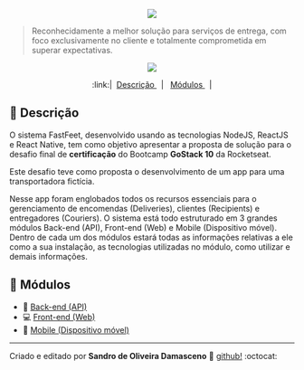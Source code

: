 <p align="center">
  <img src="https://i.imgur.com/b9HrmqJ.png">
</p>

> Reconhecidamente a melhor solução para serviços de entrega, com foco exclusivamente no cliente e totalmente comprometida em superar expectativas.

<p align="center">
  <img src="https://img.shields.io/badge/Version-0.1-blueviolet?style=plastic">
</p>

<p align="center">
:link:| &nbsp;<a href="#page_with_curl-Descrição">Descrição </a> &nbsp;  | &nbsp; <a href="#file_folder-Módulos">Módulos </a> &nbsp; |
</p>

## :page_with_curl: Descrição

O sistema FastFeet, desenvolvido usando as tecnologias NodeJS, ReactJS e React Native, tem como objetivo apresentar a proposta de solução para o desafio final de **certificação** do Bootcamp **GoStack 10** da Rocketseat.

Este desafio teve como proposta o desenvolvimento de um app para uma transportadora fictícia.

Nesse app foram englobados todos os recursos essenciais para o gerenciamento de encomendas (Deliveries), clientes (Recipients) e entregadores (Couriers).
O sistema está todo estruturado em 3 grandes módulos Back-end (API), Front-end (Web) e Mobile (Dispositivo móvel). Dentro de cada um dos módulos estará todas as informações relativas a ele como a sua instalação, as tecnologias utilizadas no módulo, como utilizar e demais informações.

## :file_folder: Módulos

- :wrench: <a href="https://github.com/SDamasceno-Dev/gostack-fastfeet-back_end">Back-end (API)</a>
- :computer: <a href="https://github.com/SDamasceno-Dev/gostasck-fastfeet-frontend">Front-end (Web)</a>
- :iphone: <a href="https://github.com/SDamasceno-Dev/gostack-fastfeet-mobile">Mobile (Dispositivo móvel)</a>

---
Criado e editado por **Sandro de Oliveira Damasceno** :space_invader: [github!](https://github.com/SDamasceno-Dev) :octocat: